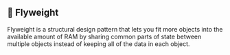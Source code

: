 🍃 Flyweight
---------


Flyweight is a structural design pattern that lets you fit more objects into the available amount of RAM by sharing common parts of state between multiple objects instead of keeping all of the data in each object.

